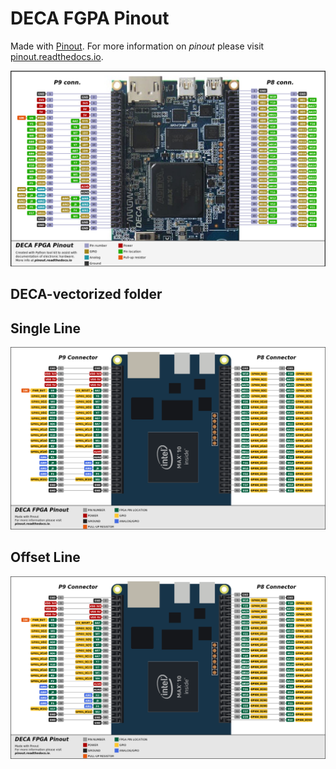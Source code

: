 

# DECA FGPA Pinout

Made with [Pinout](https://github.com/j0ono0/pinout). For more information on *pinout* please visit [pinout.readthedocs.io](https://pinout.readthedocs.io/).

![pinout_deca](pinout_deca.png)



## DECA-vectorized folder

## Single Line

![pinout_deca](DECA-vectorized/pinout_deca.png)

## Offset Line

![pinout_deca_offset](DECA-vectorized/pinout_deca_offset.png)





